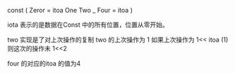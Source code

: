 const (
  Zeror = itoa
  One 
  Two
  _
  Four  = itoa
)

iota 表示的是数据在Const 中的所有位置，位置从零开始。

two  实现是了对上次操作的复制   two 的上次操作为 1  如果上次操作为  1<< itoa (1)    则这次的操作未 1<<2  

four 的对应的itoa 的值为4 
